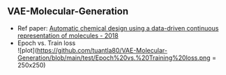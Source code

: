 ## VAE-Molecular-Generation  
- Ref paper: [Automatic chemical design using a data-driven continuous representation of molecules - 2018](https://arxiv.org/abs/1610.02415)
- Epoch vs. Train loss  
   ![plot](https://github.com/tuantla80/VAE-Molecular-Generation/blob/main/test/Epoch%20vs.%20Training%20loss.png = 250x250)
